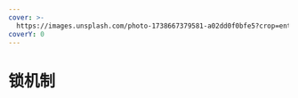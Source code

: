 ```yaml
---
cover: >-
  https://images.unsplash.com/photo-1738667379581-a02dd0f0bfe5?crop=entropy&cs=srgb&fm=jpg&ixid=M3wxOTcwMjR8MHwxfHJhbmRvbXx8fHx8fHx8fDE3MzkyNjM3ODJ8&ixlib=rb-4.0.3&q=85
coverY: 0
---
```


# 锁机制

